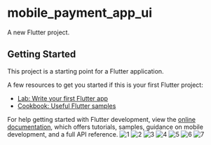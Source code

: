 # mobile_payment_app_ui

A new Flutter project.

## Getting Started

This project is a starting point for a Flutter application.

A few resources to get you started if this is your first Flutter project:

- [Lab: Write your first Flutter app](https://docs.flutter.dev/get-started/codelab)
- [Cookbook: Useful Flutter samples](https://docs.flutter.dev/cookbook)

For help getting started with Flutter development, view the
[online documentation](https://docs.flutter.dev/), which offers tutorials,
samples, guidance on mobile development, and a full API reference.
![1](https://user-images.githubusercontent.com/114803604/219100850-4089cea1-8125-4420-bda4-4d01a9b64849.png)
![2](https://user-images.githubusercontent.com/114803604/219100918-f11254e6-6900-43a6-91dc-194a947590e7.png)
![3](https://user-images.githubusercontent.com/114803604/219100964-fe3ea154-bf6a-46ad-bb68-3d0280693610.png)
![4](https://user-images.githubusercontent.com/114803604/219100977-dc1d2e34-2182-4f8c-b2bf-05bf30309673.png)
![5](https://user-images.githubusercontent.com/114803604/219100983-c1563a34-7390-4145-abfc-86840960cfa9.png)
![6](https://user-images.githubusercontent.com/114803604/219101015-a0c1e3bd-b63b-4a37-b6c9-84a7a32dfb3f.png)
![7](https://user-images.githubusercontent.com/114803604/219101033-c3ad8c47-9362-4404-93e0-27ef4336b852.png)
